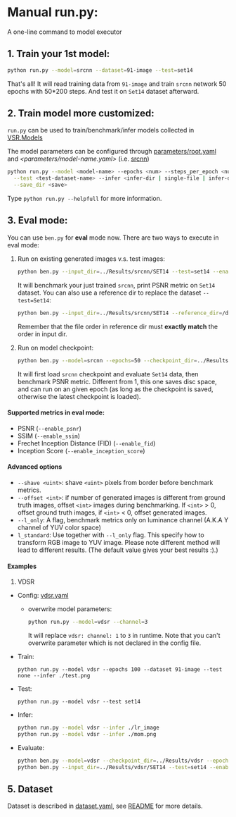 # Manual **run.py**:
A one-line command to model executor

## 1. Train your 1st model:

```bash
python run.py --model=srcnn --dataset=91-image --test=set14
```
That's all! It will read training data from `91-image` and train `srcnn` network 50 epochs with 50*200 steps.
And test it on `Set14` dataset afterward.

## 2. Train model more customized:
`run.py` can be used to train/benchmark/infer models collected in [VSR.Models](../VSR/Models)

The model parameters can be configured through [parameters/root.yaml](tf/root.yaml) and
*<parameters/model-name.yaml>* (i.e. [srcnn](tf/srcnn.yaml))

```Bash
python run.py --model <model-name> --epochs <num> --steps_per_epoch <num> --dataset <train-dataset-name> \
  --test <test-dataset-name> --infer <infer-dir | single-file | infer-dataset-name> --threads <loading-thread-num>\
  --save_dir <save>
```
Type `python run.py --helpfull` for more information.

## 3. Eval mode:
You can use `ben.py` for **eval** mode now. There are two ways to execute in eval mode:
1. Run on existing generated images v.s. test images: 
    ```bash
    python ben.py --input_dir=../Results/srcnn/SET14 --test=set14 --enable_psnr
    ```
    It will benchmark your just trained `srcnn`, print PSNR metric on `Set14` dataset.
    You can also use a reference dir to replace the dataset `--test=Set14`:
    ```bash
    python ben.py --input_dir=../Results/srcnn/SET14 --reference_dir=/datasets/set14/hr/ --enable_ssim
    ```
    Remember that the file order in reference dir must **exactly match** the order in input dir.

2. Run on model checkpoint:
    ```bash
    python ben.py --model=srcnn --epochs=50 --checkpoint_dir=../Results/srcnn/save --test=set5 --enable_psnr
    ```
    It will first load `srcnn` checkpoint and evaluate `Set14` data, then benchmark PSNR metric.
    Different from 1, this one saves disc space, and can run on an given epoch (as long as the checkpoint is saved, otherwise the latest checkpoint is loaded). 

#### Supported metrics in eval mode:
- PSNR (`--enable_psnr`)
- SSIM (`--enable_ssim`)
- Frechet Inception Distance (FID) (`--enable_fid`)
- Inception Score (`--enable_inception_score`)

#### Advanced options
- `--shave <uint>`: shave `<uint>` pixels from border before benchmark metrics.
- `--offset <int>`: if number of generated images is different from ground truth images,
                    offset `<int>` images during benchmarking. If `<int>` > 0, offset ground truth images,
                    if `<int>` < 0, offset generated images.
- `--l_only`: A flag, benchmark metrics only on luminance channel (A.K.A Y channel of YUV color space)
- `l_standard`: Use together with `--l_only` flag. This specify how to transform RGB image to YUV image.
                Please note different method will lead to different results. (The default value gives your best results :).)

#### Examples
1. VDSR
- Config: [vdsr.yaml](tf/vdsr.yaml)
    - overwrite model parameters:
        ```bash
        python run.py --model=vdsr --channel=3
        ```
        
        It will replace `vdsr: channel: 1` to `3` in runtime. Note that you can't overwrite parameter which is not declared in the config file.
- Train:
    
    `python run.py --model vdsr --epochs 100 --dataset 91-image --test none --infer ./test.png`
- Test:

    `python run.py --model vdsr --test set14`
- Infer:
    ```Bash
    python run.py --model vdsr --infer ./lr_image
    python run.py --model vdsr --infer ./mom.png
    ```
- Evaluate:
    ```Bash
    python ben.py --model=vdsr --checkpoint_dir=../Results/vdsr --epochs=100 --test=set14 --enable_psnr --enable_ssim
    python ben.py --input_dir=../Results/vdsr/SET14 --test=set14 --enable_psnr --enable_ssim
    ```

## 5. Dataset
Dataset is described in [dataset.yaml](../Data/datasets.yaml), see [README](../Data/README.md) for more details.
